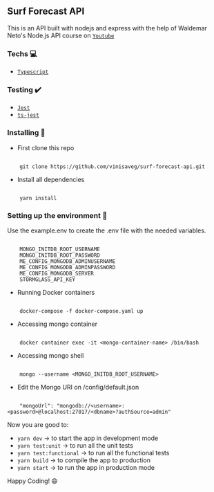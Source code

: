 ## Surf Forecast API

This is an API built with nodejs and express with the help of Waldemar Neto's Node.js API course on [`Youtube`](https://www.youtube.com/watch?v=W2ld5xRS3cY&list=PLz_YTBuxtxt6_Zf1h-qzNsvVt46H8ziKh&index=2)

### Techs :computer:

- [`Typescript`](https://www.typescriptlang.org)

### Testing :heavy_check_mark:

- [`Jest`](https://jestjs.io)
- [`ts-jest`](https://kulshekhar.github.io/ts-jest/)

### Installing :construction_worker:

- First clone this repo

```

    git clone https://github.com/vinisaveg/surf-forecast-api.git

```

- Install all dependencies

```

    yarn install

```

### Setting up the environment :electric_plug:

Use the example.env to create the .env file with the needed variables.

```

    MONGO_INITDB_ROOT_USERNAME
    MONGO_INITDB_ROOT_PASSWORD
    ME_CONFIG_MONGODB_ADMINUSERNAME
    ME_CONFIG_MONGODB_ADMINPASSWORD
    ME_CONFIG_MONGODB_SERVER
    STORMGLASS_API_KEY

```

- Running Docker containers

```

    docker-compose -f docker-compose.yaml up

```

- Accessing mongo container

```

    docker container exec -it <mongo-container-name> /bin/bash

```

- Accessing mongo shell

```

    mongo --username <MONGO_INITDB_ROOT_USERNAME>

```

- Edit the Mongo URI on /config/default.json

```

    "mongoUrl": "mongodb://<username>:<password>@localhost:27017/<dbname>?authSource=admin"

```

Now you are good to:

- `yarn dev` -> to start the app in development mode
- `yarn test:unit` -> to run all the unit tests
- `yarn test:functional` -> to run all the functional tests
- `yarn build` -> to compile the app to production
- `yarn start` -> to run the app in production mode

Happy Coding! :smile:
